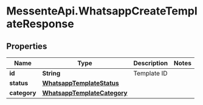 # MessenteApi.WhatsappCreateTemplateResponse

## Properties
Name | Type | Description | Notes
------------ | ------------- | ------------- | -------------
**id** | **String** | Template ID | 
**status** | [**WhatsappTemplateStatus**](WhatsappTemplateStatus.md) |  | 
**category** | [**WhatsappTemplateCategory**](WhatsappTemplateCategory.md) |  | 


